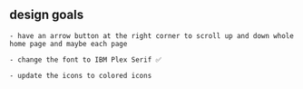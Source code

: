 ## design goals

    - have an arrow button at the right corner to scroll up and down whole home page and maybe each page

    - change the font to IBM Plex Serif ✅

    - update the icons to colored icons